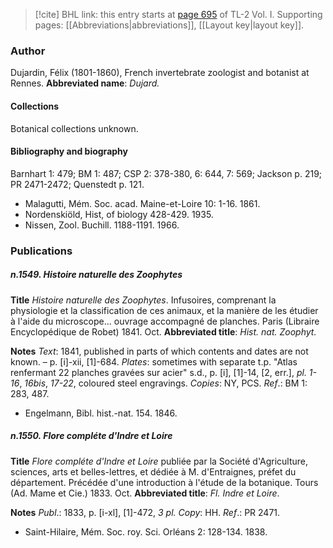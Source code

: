 > [!cite] BHL link: this entry starts at [page 695](https://www.biodiversitylibrary.org/page/33120826) of TL-2 Vol. I.
> Supporting pages: [[Abbreviations|abbreviations]], [[Layout key|layout key]].

### Author

Dujardin, Félix (1801-1860), French invertebrate zoologist and botanist at Rennes. 
**Abbreviated name**: *Dujard.*

#### Collections

Botanical collections unknown.

#### Bibliography and biography

Barnhart 1: 479; BM 1: 487; CSP 2: 378-380, 6: 644, 7: 569; Jackson p. 219; PR 2471-2472; Quenstedt p. 121.
- Malagutti, Mém. Soc. acad. Maine-et-Loire 10: 1-16. 1861.
- Nordenskiöld, Hist, of biology 428-429. 1935.
- Nissen, Zool. Buchill. 1188-1191. 1966.

### Publications

##### n.1549. Histoire naturelle des Zoophytes

**Title**
*Histoire naturelle des Zoophytes*. Infusoires, comprenant la physiologie et la classification de ces animaux, et la manière de les étudier à l'aide du microscope... ouvrage accompagné de planches. Paris (Libraire Encyclopédique de Robet) 1841. Oct.
**Abbreviated title**: *Hist. nat. Zoophyt.*

**Notes**
*Text*: 1841, published in parts of which contents and dates are not known. – p. \[i\]-xii, \[1\]-684.
*Plates*: sometimes with separate t.p. "Atlas renfermant 22 planches gravées sur acier" s.d., p. \[i\], \[1\]-14, \[2, err.\], *pl. 1-16*, *16bis*, *17-22*, coloured steel engravings.
*Copies*: NY, PCS.
*Ref*.: BM 1: 283, 487.
- Engelmann, Bibl. hist.-nat. 154. 1846.

##### n.1550. Flore compléte d'Indre et Loire

**Title**
*Flore compléte d'Indre et Loire* publiée par la Société d'Agriculture, sciences, arts et belles-lettres, et dédiée à M. d'Entraignes, préfet du département. Précédée d'une introduction à l'étude de la botanique. Tours (Ad. Mame et Cie.) 1833. Oct.
**Abbreviated title**: *Fl. Indre et Loire*.

**Notes**
*Publ*.: 1833, p. \[i-xl\], \[1\]-472, *3 pl. Copy*: HH.
*Ref*.: PR 2471.
- Saint-Hilaire, Mém. Soc. roy. Sci. Orléans 2: 128-134. 1838.

